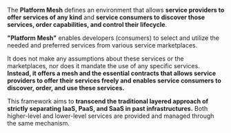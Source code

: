 The **Platform Mesh** defines an environment that allows **service providers to offer services of any kind** and
**service consumers to discover those services, order capabilities, and control their lifecycle**.

**"Platform Mesh"** enables developers (consumers) to select and utilize the needed and preferred services from various service marketplaces.

It does not make any assumptions about these services or the marketplaces, nor does it mandate the use of any specific services.
**Instead, it offers a mesh and the essential contracts that allows service providers to offer their services freely and enables service consumers to discover, order, and use these services.**

This framework aims to **transcend the traditional layered approach of strictly separating IaaS, PaaS, and SaaS in past infrastructures.**
Both higher-level and lower-level services are provided and managed through the same mechanism.
